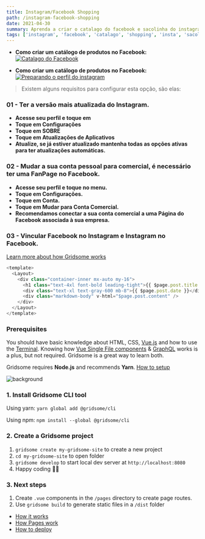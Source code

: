 ```yaml
---
title: Instagram/Facebook Shopping
path: /instagram-facebook-shopping
date: 2021-04-30
summary: Aprenda a criar o catalago do facebook e sacolinha do instagram e integrar com a paltaforma de E-commerce da Solux Creative.
tags: ['instagram', 'facebook', 'catalago', 'shopping', 'insta', 'sacolinha']
---
```


- **Como criar um catálogo de produtos no Facebook:** 
[![Catalago do Facebook](https://res.cloudinary.com/marcomontalbano/image/upload/v1619814828/video_to_markdown/images/youtube---06KR2hrARw-c05b58ac6eb4c4700831b2b3070cd403.jpg)](https://youtu.be/-06KR2hrARw "Catalago do Facebook")


- **Como criar um catálogo de produtos no Facebook:** 
[![Preparando o perfil do instagram](https://res.cloudinary.com/marcomontalbano/image/upload/v1619814980/video_to_markdown/images/youtube--2lTLDvoFJwg-c05b58ac6eb4c4700831b2b3070cd403.jpg)](https://youtu.be/2lTLDvoFJwg "Preparando o perfil do instagram")

> Existem alguns requisitos para configurar esta opção, são elas:

### 01 - Ter a versão mais atualizada do Instagram.

- **Acesse seu perfil e toque em** 
- **Toque em Configurações** 
- **Toque em SOBRE** 
- **Toque em Atualizações de Aplicativos** 
- **Atualize, se já estiver atualizado mantenha todas as opções ativas para ter atualizações automáticas.** 

### 02 - Mudar a sua conta pessoal para comercial, é necessário ter uma FanPage no Facebook.


- **Acesse seu perfil e toque no menu.** 
- **Toque em Configurações.** 
- **Toque em Conta.** 
- **Toque em Mudar para Conta Comercial.** 
- **Recomendamos conectar a sua conta comercial a uma Página do Facebook associada à sua empresa.** 

### 03 - Vincular Facebook no Instagram e Instagram no Facebook.


[Learn more about how Gridsome works](/docs/how-it-works)

```js
<template>
  <Layout>
    <div class="container-inner mx-auto my-16">
      <h1 class="text-4xl font-bold leading-tight">{{ $page.post.title }}</h1>
      <div class="text-xl text-gray-600 mb-8">{{ $page.post.date }}</div>
      <div class="markdown-body" v-html="$page.post.content" />
    </div>
  </Layout>
</template>
```


### Prerequisites
You should have basic knowledge about HTML, CSS, [Vue.js](https://vuejs.org) and how to use the [Terminal](https://www.linode.com/docs/tools-reference/tools/using-the-terminal/). Knowing how [Vue Single File components](https://vuejs.org/v2/guide/single-file-components.html) & [GraphQL](https://www.graphql.com/) works is a plus, but not required. Gridsome is a great way to learn both.

Gridsome requires **Node.js** and recommends **Yarn**. [How to setup](/docs/prerequisites)

![background](./images/background.jpg)

### 1. Install Gridsome CLI tool

Using yarn:
`yarn global add @gridsome/cli`

Using npm:
`npm install --global @gridsome/cli`

### 2. Create a Gridsome project

1. `gridsome create my-gridsome-site` to create a new project </li>
2. `cd my-gridsome-site` to open folder
3. `gridsome develop` to start local dev server at `http://localhost:8080`
4. Happy coding 🎉🙌

### 3. Next steps

1. Create `.vue` components in the `/pages` directory to create page routes.
2. Use `gridsome build` to generate static files in a `/dist` folder


- [How it works](/docs/how-it-works)
- [How Pages work](/docs/pages)
- [How to deploy](/docs/deployment)
